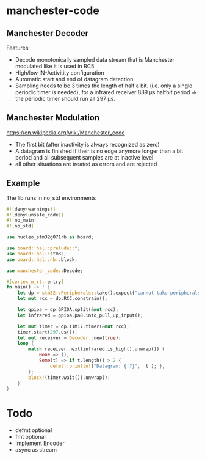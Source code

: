 # manchester-code

## Manchester Decoder

Features:

* Decode monotonically sampled data stream that is Manchester modulated
  like it is used in RC5
* High/low IN-Activitity configuration
* Automatic start and end of datagram detection
* Sampling needs to be 3 times the length of half a bit. (i.e. only a
  single periodic timer is needed), for a infrared receiver
  889 µs halfbit period => the periodic timer should run all 297 µs.

## Manchester Modulation

https://en.wikipedia.org/wiki/Manchester_code

* The first bit (after inactivity is always recognized as zero)
* A datagram is finished if their is no edge anymore longer than a bit
  period and all subsequent samples are at inactive level
* all other situations are treated as errors and are rejected

## Example

The lib runs in no_std environments

```rust
#![deny(warnings)]
#![deny(unsafe_code)]
#![no_main]
#![no_std]

use nucleo_stm32g071rb as board;

use board::hal::prelude::*;
use board::hal::stm32;
use board::hal::nb::block;

use manchester_code::Decode;

#[cortex_m_rt::entry]
fn main() -> ! {
    let dp = stm32::Peripherals::take().expect("cannot take peripherals");
    let mut rcc = dp.RCC.constrain();

    let gpioa = dp.GPIOA.split(&mut rcc);
    let infrared = gpioa.pa8.into_pull_up_input();

    let mut timer = dp.TIM17.timer(&mut rcc);
    timer.start(297.us());
    let mut receiver = Decoder::new(true);
    loop {
        match receiver.next(infrared.is_high().unwrap()) {
            None => (),
            Some(t) => if t.length() > 2 {
                defmt::println!("Datagram: {:?}",  t ); },
        };
        block!(timer.wait()).unwrap();
    }
}
```

# Todo

* defmt optional
* fmt optional
* Implement Encoder
* async as stream
